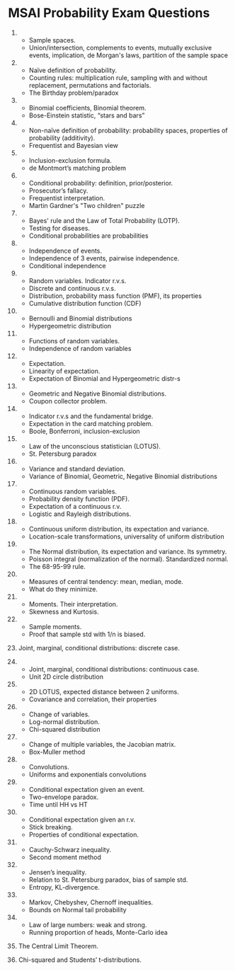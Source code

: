 # MSAI Probability Exam Questions

1. 
    - Sample spaces.
    - Union/intersection, complements to events, mutually exclusive events, implication, de Morgan's laws, partition of the sample space

2. 
    - Naïve definition of probability.
    - Counting rules: multiplication rule, sampling with and without replacement, permutations and factorials.
    - The Birthday problem/paradox

3. 
    - Binomial coefficients, Binomial theorem.
    - Bose-Einstein statistic, “stars and bars”

4.
    - Non-naïve definition of probability: probability spaces, properties of probability (additivity).
    - Frequentist and Bayesian view

5. 
    - Inclusion-exclusion formula.
    - de Montmort’s matching problem

6. 
    - Conditional probability: definition, prior/posterior.
    - Prosecutor’s fallacy.
    - Frequentist interpretation.
    - Martin Gardner's "Two children" puzzle

7. 
    - Bayes' rule and the Law of Total Probability (LOTP).
    - Testing for diseases.
    - Conditional probabilities are probabilities

8. 
    - Independence of events.
    - Independence of 3 events, pairwise independence.
    - Conditional independence

9. 
    - Random variables. Indicator r.v.s.
    - Discrete and continuous r.v.s.
    - Distribution, probability mass function (PMF), its properties
    - Cumulative distribution function (CDF)

10. 
    - Bernoulli and Binomial distributions
    - Hypergeometric distribution

11. 
    - Functions of random variables.
    - Independence of random variables

12. 
    - Expectation. 
    - Linearity of expectation.
    - Expectation of Binomial and Hypergeometric distr-s

13. 
    - Geometric and Negative Binomial distributions.
    - Coupon collector problem.

14. 
    - Indicator r.v.s and the fundamental bridge.
    - Expectation in the card matching problem.
    - Boole, Bonferroni, inclusion-exclusion

15. 
    - Law of the unconscious statistician (LOTUS).
    - St. Petersburg paradox

16. 
    - Variance and standard deviation.
    - Variance of Binomial, Geometric, Negative Binomial distributions

17. 
    - Continuous random variables.
    - Probability density function (PDF).
    - Expectation of a continuous r.v.
    - Logistic and Rayleigh distributions.

18. 
    - Continuous uniform distribution, its expectation and variance.
    - Location-scale transformations, universality of uniform distribution

19. 
    - The Normal distribution, its expectation and variance. Its symmetry. 
    - Poisson integral (normalization of the normal). Standardized normal.
    - The 68-95-99 rule.

20. 
    - Measures of central tendency: mean, median, mode.
    - What do they minimize.

21. 
    - Moments. Their interpretation.
    - Skewness and Kurtosis.

22. 
    - Sample moments.
    - Proof that sample std with 1/n is biased.

23. Joint, marginal, conditional distributions: discrete case.

24. 
    - Joint, marginal, conditional distributions: continuous case.
    - Unit 2D circle distribution

25. 
    - 2D LOTUS, expected distance between 2 uniforms.
    - Covariance and correlation, their properties

26. 
    - Change of variables. 
    - Log-normal distribution.
    - Chi-squared distribution

27. 
    - Change of multiple variables, the Jacobian matrix.
    - Box-Muller method

28. 
    - Convolutions.
    - Uniforms and exponentials convolutions

29.
    - Conditional expectation given an event.
    - Two-envelope paradox.
    - Time until HH vs HT

30. 
    - Conditional expectation given an r.v.
    - Stick breaking.
    - Properties of conditional expectation.

31. 
    - Cauchy-Schwarz inequality.
    - Second moment method

32. 
    - Jensen’s inequality.
    - Relation to St. Petersburg paradox, bias of sample std.
    - Entropy, KL-divergence.

33. 
    - Markov, Chebyshev, Chernoff inequalities.
    - Bounds on Normal tail probability

34. 
    - Law of large numbers: weak and strong.
    - Running proportion of heads, Monte-Carlo idea

35. The Central Limit Theorem.

36. Chi-squared and Students’ t-distributions.

